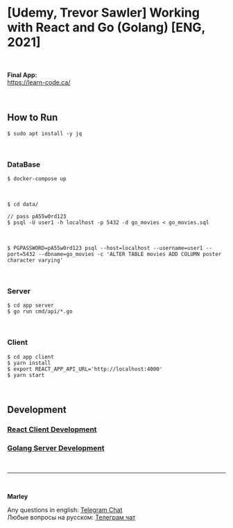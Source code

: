 # [Udemy, Trevor Sawler] Working with React and Go (Golang) [ENG, 2021]

<br/>

**Final App:**  
https://learn-code.ca/

<br/>

## How to Run

```
$ sudo apt install -y jq
```

<br/>

### DataBase

```
$ docker-compose up
```

<br/>

```
$ cd data/

// pass pA55w0rd123
$ psql -U user1 -h localhost -p 5432 -d go_movies < go_movies.sql
```

<br/>

```
$ PGPASSWORD=pA55w0rd123 psql --host=localhost --username=user1 --port=5432 --dbname=go_movies -c 'ALTER TABLE movies ADD COLUMN poster character varying'
```

<br/>

### Server

```
$ cd app server
$ go run cmd/api/*.go
```

<br/>

### Client

```
$ cd app client
$ yarn install
$ export REACT_APP_API_URL='http://localhost:4000'
$ yarn start
```

<br/>

## Development

### [React Client Development](./docs/01-Client-Development.md)

### [Golang Server Development](./docs/02-Server-Development.md)

<br/>

---

<br/>

**Marley**

Any questions in english: <a href="https://jsdev.org/chat/">Telegram Chat</a>  
Любые вопросы на русском: <a href="https://jsdev.ru/chat/">Телеграм чат</a>
